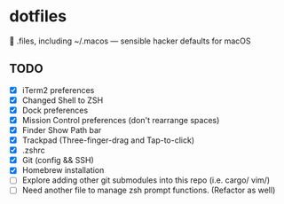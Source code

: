 # dotfiles

🔧 .files, including ~/.macos — sensible hacker defaults for macOS

## TODO
- [x] iTerm2 preferences
- [x] Changed Shell to ZSH
- [x] Dock preferences
- [x] Mission Control preferences (don't rearrange spaces)
- [x] Finder Show Path bar
- [x] Trackpad (Three-finger-drag and Tap-to-click)
- [x] .zshrc
- [x] Git (config && SSH) 
- [x] Homebrew installation
- [ ] Explore adding other git submodules into this repo (i.e. cargo/ vim/)
- [ ] Need another file to manage zsh prompt functions. (Refactor as well) 
